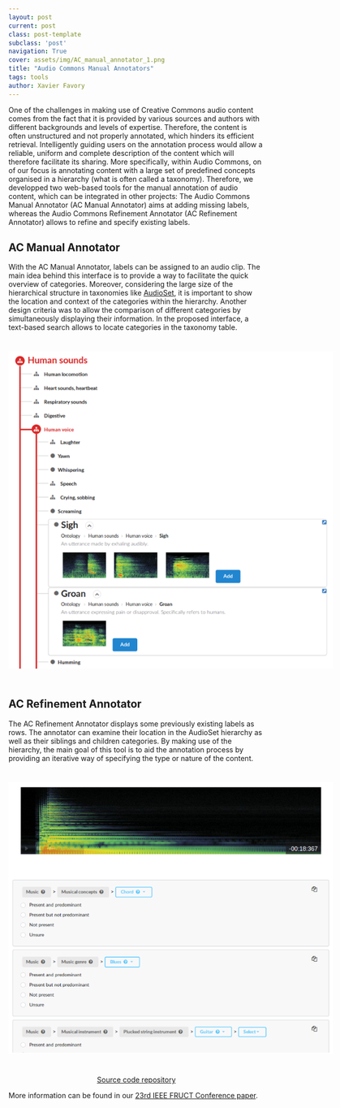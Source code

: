 ```yaml
---
layout: post
current: post
class: post-template
subclass: 'post'
navigation: True
cover: assets/img/AC_manual_annotator_1.png
title: "Audio Commons Manual Annotators"
tags: tools
author: Xavier Favory
---
```


One of the challenges in making use of Creative Commons audio content comes from the fact that it is provided by various sources and authors with different backgrounds and levels of expertise. Therefore, the content is often unstructured and not properly annotated, which hinders its efficient retrieval. Intelligently guiding users on the annotation process would allow a reliable, uniform and complete description of the content which will therefore facilitate its sharing. More specifically, within Audio Commons, on of our focus is annotating content with a large set of predefined concepts organised in a hierarchy (what is often called a taxonomy). Therefore, we developped two web-based tools for the manual annotation of audio content, which can be integrated in other projects: The Audio Commons Manual Annotator (AC  Manual  Annotator) aims at adding missing labels, whereas the Audio Commons Refinement Annotator (AC Refinement Annotator) allows to refine and specify existing labels.  

## AC Manual Annotator
With the AC Manual Annotator, labels can be assigned to an audio clip. The main idea behind this interface is to provide a way to facilitate the quick overview of categories. Moreover, considering the large size of the hierarchical structure in taxonomies like <a href="https://research.google.com/audioset/" target="_blank">AudioSet</a>, it is important to show the location and context of the categories within the hierarchy. Another design criteria was to allow the comparison of different categories by simultaneously displaying their information. In the proposed interface, a text-based search allows to locate categories in the taxonomy table. 

<a href="/assets/img/AC_manual_annotator_1.png" target="blank"><img style="margin:auto;margin-bottom:25px;margin-top:25px;max-width:640px;" class="img-responsive" src="/assets/img/AC_manual_annotator_1.png" alt="AC Manual Annotator">
</a>



## AC Refinement Annotator
The AC Refinement Annotator displays some previously existing labels as rows. The annotator can examine their location in the AudioSet hierarchy as well as their siblings and children categories. By making use of the hierarchy, the main goal of this tool is to aid the annotation process by providing an iterative way of specifying the type or nature of the content.

<a href="/assets/img/AC_manual_annotator_2.png" target="blank"><img style="margin:auto;margin-bottom:25px;margin-top:25px;max-width:640px;" class="img-responsive" src="/assets/img/AC_manual_annotator_2.png" alt="AC Refinement Annotator">
</a>



<p style="text-align: center;"> 
<a href="https://github.com/MTG/freesound-datasets/tree/annotation-tools-FRUCT2018" target="_blank">Source code repository</a> 
</p>

More information can be found in our [23rd IEEE FRUCT Conference paper](https://arxiv.org/abs/1811.10988).
